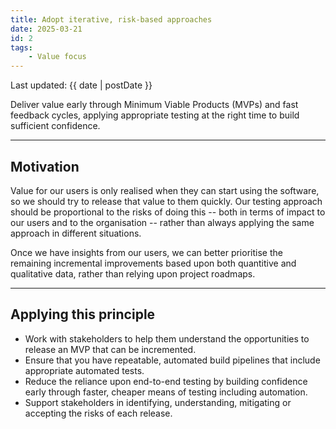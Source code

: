 ```yaml
---
title: Adopt iterative, risk-based approaches
date: 2025-03-21
id: 2
tags:
    - Value focus
---
```


<p class="govuk-body-s">
Last updated: {{ date | postDate }}
</p>

<p class="govuk-body-l">
Deliver value early through Minimum Viable Products (MVPs) and fast feedback cycles, applying appropriate testing at the right time to build sufficient confidence.
</p>

<hr class="govuk-section-break--l govuk-section-break--visible">

## Motivation

Value for our users is only realised when they can start using the software, so we should try to release that value to them quickly. Our testing approach should be proportional to the risks of doing this -- both in terms of impact to our users and to the organisation -- rather than always applying the same approach in different situations.

Once we have insights from our users, we can better prioritise the remaining incremental improvements based upon both quantitive and qualitative data, rather than relying upon project roadmaps.

<hr class="govuk-section-break--l govuk-section-break--visible">

## Applying this principle

- Work with stakeholders to help them understand the opportunities to release an MVP that can be incremented.
- Ensure that you have repeatable, automated build pipelines that include appropriate automated tests.
- Reduce the reliance upon end-to-end testing by building confidence early through faster, cheaper means of testing including automation.
- Support stakeholders in identifying, understanding, mitigating or accepting the risks of each release.